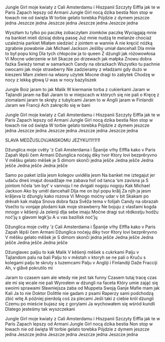 Jungle Girl moje kwiaty z Cali
Amsterdamu i Hiszpanii
Szczyty Eiffla jak te w Paris
Zapach lepszy od Armani
Jungle Girl nocą dzika bestia
Non stop w łowach nie od święta
W torbie gelato torebka
Pójdzie z dymem jeszcze jedna
Jeszcze jedna
Jeszcze jedna
Jeszcze jedna
Jeszcze jedna

Wyszłam tu tylko po paczkę zobaczyłam ziomków paczkę
Wyciągają mnie na bankiet mieli dzisiaj dobrą passę
Już mnie nudzą te melanże chociaż uzależnia parkiet
Miałam siedzieć z jointem w wannie
A nie kręcić nóżką zgrabnie powabnie
Jak Michael Jackson
Jeśliby umiał dancehall
Dla mnie to był popu king
Dla tych chłopców ja to queen
Z dżungli jak różowowłosa Vi
Mocne uderzenie w bit
Skacze po drzewach jak małpka
Znowu dobra fazka
Świeży temat w samarkach
Candy na obrazkach
Wszystko tu pachnie owocami jak moje strawberry
Nie zadzieramy z władzami gdy dużo w kieszeni
Mam zieleni na własny użytek
Mocne dragi to zabytek
Chodzę w nocy z lekką głową
U was w nocy bazyliszek

Jungle Boiz jaram to jak Malik
W kiermanie torba z cukierkami
Jaram w Tajlandii jaram na Bali
Jaram to w miejscach w których się nie pali o
Kręcę z ziomalami jaram te skręty z tubylcami
Jaram to w Anglii jaram w Finlandii
Jaram we Francji
Ach zakręciło się w bani

Jungle Girl moje kwiaty z Cali
Amsterdamu i Hiszpanii
Szczyty Eiffla jak te w Paris
Zapach lepszy od Armani
Jungle Girl nocą dzika bestia
Non stop w łowach nie od święta
W torbie gelato torebka
Pójdzie z dymem jeszcze jedna
Jeszcze jedna
Jeszcze jedna
Jeszcze jedna
Jeszcze jedna

SLAVA MEDŽUSLOVJANSKOMU JEZYKU!1!!1!1!

Džunglica moje cvěty ‘z Cali
Amsterdama i Španije
vŕhy EIffla kako v Paris
Zapah lěpši čem Armani
Džunglica noćejų diky tvor
Ktory lovi bezprěryvno
V měšku gelato měšek je
S dimom skonči jedna ješče
Jedna ješče
Jedna ješče
Jedna ješče 
Jedna ješče

Samo po paket izšla jesm kolegov uviděla jesm
Na banket me iztegajut jer udaču dneś imajut
dosadžaje me zabava hoť od tanca ‘sm zavisna ja
S jointom hčela ’sm byt’ v vannoju
I ne dvigati nogoju nogoju
Kak Michael Jackson
Ako by uměl dancehall
Dlja me on byl popu krålj
Za njih ja jesm kråljeva
Iz džungly kako rozova Vi
Mnogo moćny udar v bit
Skakam po drěvah kak malpa
Snova dobra faza
Svěža tema v folijah
Candy na obrazah
Vsečto tu vonjaje plodami kak moje strawberry
Ne bojuju z vlasťami kogda mnogo v kěšenji 
Ja zelenji dlja sebe imaju
Moćne dragi sut rědkostju
hodžu noć’jų s glavom legk’ju
A u vas bazilisk noć’jų

Džunglica moje cvěty ‘z Cali
Amsterdama i Španije
vŕhy EIffla kako v Paris
Zapah lěpši čem Armani
Džunglica noćejų diky tvor
Ktory lovi bezprěryvno
V měšku gelato měšek je
S dimom skonči jedna ješče
Jedna ješče
Jedna ješče
Jedna ješče 
Jedna ješče

Džunglavec paljiu to kak Malik
V kěšenji měšek s cukrkami
Palju v Tajlandom palu na bali
Palju to v městah v ktoryh se ne pali o
Kruču s kolegami palju te skruty s tuzemcami
Palju v Angliji i Finlandiji
Daže Fracciji
Ah, v glåvě pokrutilo mi

Jaram to czasem sam ale wtedy nie jest tak funny
Czasem tutaj tracę czas ale mi się wcale nie pali
Wyrosłem w dżungli na faceta
Który umie zająć się swoimi sprawami
Sławniejsza żaba od Muppeta
Swoją Ganje Mafie mam jak Kali
Ja to nie Doktor Dolittle nie gadam z psami
Raperzy sami podchodzą zbić witę
A później pierdolą coś za plecami
Jeśli taki z ciebie król dżungli
Czemu po mieście bujasz się z gorylami
Ja wychowałem się wśród kundli
Dlatego jesteśmy tak wyszczekani

Jungle Girl moje kwiaty z Cali
Amsterdamu i Hiszpanii
Szczyty Eiffla jak te w Paris
Zapach lepszy od Armani
Jungle Girl nocą dzika bestia
Non stop w łowach nie od święta
W torbie gelato torebka
Pójdzie z dymem jeszcze jedna
Jeszcze jedna
Jeszcze jedna
Jeszcze jedna
Jeszcze jedna
